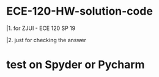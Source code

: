 # ECE-120-HW-solution-code

|1. for ZJUI - ECE 120 SP 19

|2. just for checking the answer

# test on Spyder or Pycharm
